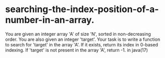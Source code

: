 # searching-the-index-position-of-a-number-in-an-array.
You are given an integer array 'A' of size 'N', sorted in non-decreasing order. You are also given an integer 'target'.    Your task is to write a function to search for 'target' in the array 'A'. If it exists, return its index in 0-based indexing. If 'target' is not present in the array 'A', return -1.  in java(17)
